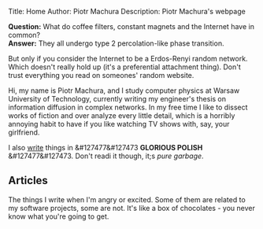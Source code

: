 Title:        Home
Author:       Piotr Machura
Description:  Piotr Machura's webpage

**Question:** What do coffee filters, constant magnets and the Internet have in common?<br>
**Answer:** They all undergo type 2 percolation-like phase transition.

But only if you consider the Internet to be a Erdos-Renyi random network. Which doesn't really hold up (it's a
preferential attachment thing). Don't trust everything you read on someones' random website.

Hi, my name is Piotr Machura, and I study computer physics at Warsaw University of Technology, currently writing my
engineer's thesis on information diffusion in complex networks. In my free time I like to dissect works of fiction and over analyze every little detail, which is a horribly annoying
habit to have if you like watching TV shows with, say, your girlfriend.

I also [write](/writing) things in &#127477&#127473 **GLORIOUS POLISH** &#127477&#127473. Don't readi it though, it;s
*pure garbage*.

## Articles
The things I write when I'm angry or excited. Some of them are related to my software projects, some are not. It's like
a box of chocolates - you never know what you're going to get.
